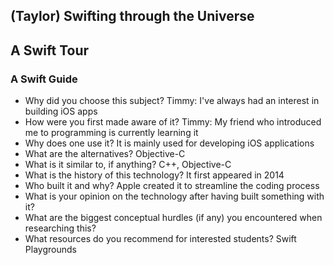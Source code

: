 ## (Taylor) Swifting through the Universe

## A Swift Tour

### A Swift Guide
* Why did you choose this subject?
Timmy: I've always had an interest in building iOS apps
* How were you first made aware of it?
Timmy: My friend who introduced me to programming is currently learning it
* Why does one use it?
It is mainly used for developing iOS applications
* What are the alternatives?
Objective-C
* What is it similar to, if anything?
C++, Objective-C
* What is the history of this technology?
It first appeared in 2014
* Who built it and why?
Apple created it to streamline the coding process
* What is your opinion on the technology after having built something with it?
* What are the biggest conceptual hurdles (if any) you encountered when researching this?
* What resources do you recommend for interested students?
Swift Playgrounds
